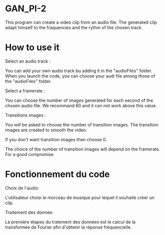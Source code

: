 # GAN_PI-2

This program can create a video clip from an audio file.
The generated clip adapt himself to the fraquencies and the rythm of the chosen track.

# How to use it

Select an audio track :

You can add your own audio track bu adding it in the "audioFiles" folder.
When you launch the code, you can choose your audi file among those of the "audioFiles" folder.

Select a framerate :

You can choose the number of images generated for each second of the chosen audio file.
We recommand 60 and it can not work above this value.

Transitions images :

You will be asked to choose the number of transition images.
The transition images are created to smooth the video.

If you don't want transition images then choose 0.

The choice of the number of transition images will depend on the framerate. 
For a good compromise



# Fonctionnement du code

Choix de l'audio:

L'utilisateur choisi le morceau de musique pour lequel il souhaite créer un clip.

Traitement des donnée:

La première étapes du tratement des données est le calcul de la transformée de Fourier afin d'obtenir la réponse fréquencielle.
